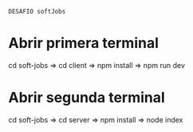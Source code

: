 `DESAFIO softJobs` 

# Abrir primera terminal
cd soft-jobs  => cd client => npm install  => npm run dev

# Abrir segunda terminal
cd soft-jobs  => cd server => npm install  => node index

